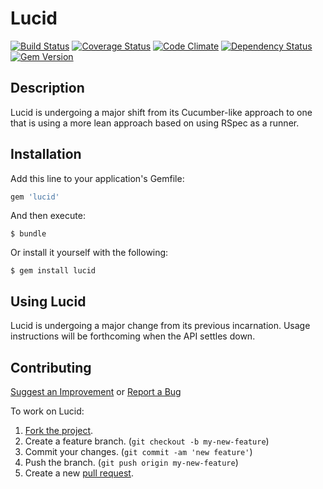 Lucid
=====

[![Build Status](https://secure.travis-ci.org/jnyman/lucid.png)](http://travis-ci.org/jnyman/lucid)
[![Coverage Status](https://coveralls.io/repos/jnyman/lucid/badge.png?branch=master)](https://coveralls.io/r/jnyman/lucid)
[![Code Climate](https://codeclimate.com/github/jnyman/lucid.png)](https://codeclimate.com/github/jnyman/lucid)
[![Dependency Status](https://gemnasium.com/jnyman/lucid.png)](https://gemnasium.com/jnyman/lucid)
[![Gem Version](https://badge.fury.io/rb/lucid.png)](http://badge.fury.io/rb/lucid)


Description
-----------

Lucid is undergoing a major shift from its Cucumber-like approach to one that is using a more lean approach based on using RSpec as a runner.


Installation
------------

Add this line to your application's Gemfile:

```ruby
gem 'lucid'
```

And then execute:

    $ bundle

Or install it yourself with the following:

    $ gem install lucid


Using Lucid
-----------

Lucid is undergoing a major change from its previous incarnation. Usage instructions will be forthcoming when the API settles down.


Contributing
------------

[Suggest an Improvement](https://github.com/jnyman/lucid/issues) or [Report a Bug](https://github.com/jnyman/lucid/issues)

To work on Lucid:

1. [Fork the project](http://gun.io/blog/how-to-github-fork-branch-and-pull-request/).
2. Create a feature branch. (`git checkout -b my-new-feature`)
3. Commit your changes. (`git commit -am 'new feature'`)
4. Push the branch. (`git push origin my-new-feature`)
5. Create a new [pull request](https://help.github.com/articles/using-pull-requests).
